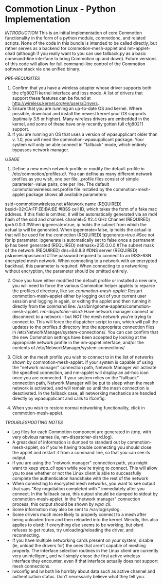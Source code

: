 Commotion Linux - Python Implementation
=======================================

*INTRODUCTION*
This is an initial implementation of core Commotion functionality in the form of a python module, commotionc, and related scripts.  None of the code in this bundle is intended to be called directly, but rather serves as a backend for commotion-mesh-applet and nm-applet-olsrd (although if you really want to you can use fallback.py as a basic command-line interface to bring Commotion up and down). Future versions of this code will allow for full command-line control of the Commotion software stack via one unified binary.  

*PRE-REQUISITES*
1) Confirm that you have a wireless adapter whose driver supports both the cfg80211 kernel interface and ibss mode. A list of drivers that support these features can be found at http://wireless.kernel.org/en/users/Drivers. 
2) Ensure that you are running an up-to-date OS and kernel.  Where possible, download and install the newest kernel your OS supports (optimally 3.5 or higher).  Many wireless drivers are embedded in the kernel, and some of these have only recently gotten full cfg80211 support.  
3) If you are running an OS that uses a version of wpasupplicant older than v. 1.0, you will need the commotion-wpasupplicant package.  Your system will only be able connect in "fallback" mode, which entirely bypasses network manager.  

*USAGE*
1) Define a new mesh network profile or modify the default profile in /etc/commotion/profiles.d/. You can define as many different network profiles as you wish, one per file.  .profile files consist of simple parameter=value pairs, one per line.  The default commotionwireless.net.profile file installed by the commotion-mesh-applet package shows all available parameters:

ssid=commotionwireless.net 
#Network name (REQUIRED)
bssid=02:CA:FF:EE:BA:BE
#IBSS cell ID, which takes the form of a fake mac address.  If this field is omitted, it will be automatically generated via an md4 hash of the ssid and channel.
channel=5
#2.4 GHz Channel (REQUIRED)
ip=5.0.0.0
#When ipgenerate=true, ip holds the subnet from which the actual ip will be generated.  When ipgenerate=false, ip holds the actual ip that will be used for the connection (REQUIRED)
ipgenerate=true
#See not for ip parameter.  ipgenerate is automatically set to false once a permanent ip has been generated (REQUIRED)
netmask=255.0.0.0
#The subnet mask of the network (REQUIRED)
dns=8.8.8.8
#DNS server (REQUIRED)
psk=meshpassword
#The password required to connect to an IBSS-RSN encrypted mesh network.  When connecting to a network with an encrypted backhaul, this parameter is required.  When connecting to a networking without encryption, the parameter should be omitted entirely.  

2) Once you have either modified the default profile or installed a new one, you will need to force the various Commotion helper applets to reparse the profiles.d directory, like so:
_commotion-mesh-applet:_ Restart commotion-mesh-applet either by logging out of your current user session and logging in again, or exiting the applet and then running it directly from the command line: /usr/bin/gnome-applets/commotion-mesh-applet.
_nm-dispatcher-olsrd:_ Have network manager connect or disconnect to a network - but *NOT* the mesh network you're trying to connect to.  This will force the dispatcher script to run, which will pull the updates to the profiles.d directory into the appropriate connection files in /etc/NetworkManager/system-connections/. You can can confirm that the new Commotion settings have been accepted by looking at the appropriate network profile in the nm-applet interface, and/or the contents of /etc/NetworkManager/system-connections/<connectionname> 

3) Click on the mesh profile you wish to connect to in the list of networks shown by commotion-mesh-applet.  If your system is capable of using the "network manager" connection path, Network Manager will activate the specified connection, and nm-applet will display an ad-hoc icon once you are connected.  If your system relies on the "fallback" connection path, Network Manager will be put to sleep when the mesh network is activated, and will remain so until the mesh connection is deactivated.  In the fallback case, all networking mechanics are handled directly by wpasupplicant and calls to ifconfig.  

4) When you wish to restore normal networking functionality, click <Disconnect> in commotion-mesh-applet.  

*TROUBLESHOOTING NOTES*
* Log files for each Commotion component are generated in /tmp, with very obvious names (ie, nm-dispatcher-olsrd.log).  
* A great deal of information is dumped to standard out by commotion-mesh-applet, so if you're having trouble connecting you should close the applet and restart it from a command line, so that you can see its output. 
* If you are using the "network manager" connection path, you might want to keep *wpa_cli* open while you're trying to connect.  This will allow you to see whether or not the Linux client is able to successfully complete the authentication handshake with the rest of the network 
* When connecting to encrypted mesh networks, you want to see output that says "Key negotiation completed with <MAC address>" immediately after you connect.  In the fallback case, this output should be dumped to stdout by commotion-mesh-applet.  In the "network manager" connection process, this output should be shown by *wpa_cli*.  
* Some information may also be sent to /var/log/syslog.  
* Some drivers much more likely to properly connect to a mesh after being unloaded from and then reloaded into the kernel. Weirdly, this also applies to olsrd: If everything else seems to be working, but olsrd refuses to get routes, try unloading/reloading the driver, and reconnecting.
* If you have multiple networking cards present on your system, disable (ie, unload the drivers for) the ones that aren't capable of meshing properly.  The interface selection routines in the Linux client are currently very unintelligent, and will simply chose the first active wireless interface they encounter, even if that interface actually does not support mesh connections.  
* iwconfig and iw both lie horribly about data such as active channel and authentication status.  Don't necessarily believe what they tell you.  

